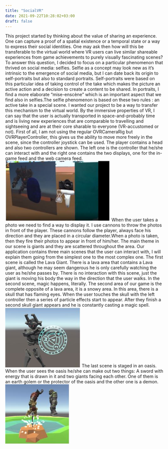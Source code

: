 ```yaml
---
title: "SocialVR"
date: 2021-09-22T10:28:02+03:00
draft: false
---
```

This project started by thinking about the value of sharing
an experience. One can capture a proof of a spatial existence or a temporal state or a way to express their social
identities. One may ask then how will this be transferable to the virtual world where VR users can live similar
shareable experiences from game achievements to purely
visually fascinating scenes? To answer this question, I
decided to focus on a particular phenomenon that thrived
on social media: selfies. Selfie as a concept may look new
as it’s intrinsic to the emergence of social media, but I
can date back its origin to self-portraits but also to standard portraits. Self-portraits were based on this particular
idea of taking control of the take which makes the picture
an active action and a decision to create a content to be
shared. In portraits, I find a more elaborate “mise-enscène” which is an important aspect that we find also in
selfies.The selfie phenomenon is based on these two rules :
an active take in a special scene. I wanted our project to
be a way to transfer this mechanism to the virtual world.
By the immersive properties of VR, I can say that the
user is actually transported in space-and-probably time
and is living new experiences that are comparable to travelling and sightseeing and are at their core sharable to
everyone (VR-accustomed or not).
First of all, I am not using the regular OVRCameraRig
but OVRPlayerController, this gives us the ability to move
more freely in the scene, since the controller joystick can be
used. The player contains a head and also two controllers
are shown. The left one is the controller that he/she can
interact with and the right one contains the two displays,
one for the in-game feed and the web camera feed.
![alt text](https://raw.githubusercontent.com/petrosKon/Kontrazis/master/static/images/SocialVR%20-%20In-game%20and%20Camera%20feed.JPG)
When the user takes a photo we need to find a way to display it. I use cannons to throw the photos in front of the
player. These cannons follow the player, always face his
direction and they are placed in a circular diameter.When
a photo is taken, then they fire their photos to appear in
front of him/her. The main theme in our scene is giants
and they are scattered throughout the area. Our application contains three main scenes that the user can interact
with, I will explain them going from the simplest one to
the most complex one. The first scene is called the Lava
Giant. There is a lava area that contains a Lava giant, although he may seem dangerous he is only carefully watching the user as he/she passes by. There is no interaction
with this scene, just the giant is moving his body the way
in the direction that the user walks. In the second scene,
magic happens, literally. The second area of our game is
the complete opposite of a lava area, it is a snowy area.
In this area, there is a skull that has flaming eyes. When
the user touches the skull with the left controller then a
series of particle effects start to appear. After they finish
a second skull giant appears and he is constantly casting
a magic spell.
![alt text](https://raw.githubusercontent.com/petrosKon/Kontrazis/master/static/images/SocialVR%20-%20Giant%20casting%20spell.JPG)
The last scene is staged in an oasis. When the user sees
the oasis he/she can make out two things: A sword with
energy that is drawn in it and two giants facing each other.
One of them is an earth golem or the protector of the oasis
and the other one is a demon.
![alt text](https://raw.githubusercontent.com/petrosKon/Kontrazis/master/static/images/SocialVR%20-%20Two%20gians%20classing.JPG)
